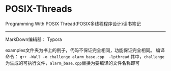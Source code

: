 # POSIX-Threads
Programming With POSIX Thread(POSIX多线程程序设计)读书笔记
***
MarkDown编辑器： Typora

examples文件夹为书上的例子，代码不保证完全相同，功能保证完全相同。
编译命令： `g++ -Wall -o challenge alarm_base.cpp  -lpthread`
其中，`challenge`为生成的可执行文件，`alarm_base.cpp`替换为要编译的文件名称即可
